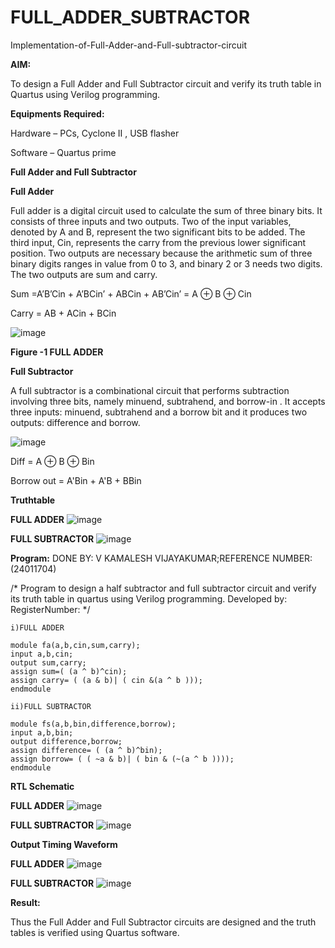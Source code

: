 # FULL_ADDER_SUBTRACTOR

Implementation-of-Full-Adder-and-Full-subtractor-circuit

**AIM:**

To design a Full Adder and Full Subtractor circuit and verify its truth table in Quartus using Verilog programming.

**Equipments Required:**

Hardware – PCs, Cyclone II , USB flasher

Software – Quartus prime

**Full Adder and Full Subtractor**

**Full Adder**

Full adder is a digital circuit used to calculate the sum of three binary bits. It consists of three inputs and two outputs. Two of the input variables, denoted by A and B, represent the two significant bits to be added. The third input, Cin, represents the carry from the previous lower significant position. Two outputs are necessary because the arithmetic sum of three binary digits ranges in value from 0 to 3, and binary 2 or 3 needs two digits. The two outputs are sum and carry.

Sum =A’B’Cin + A’BCin’ + ABCin + AB’Cin’ = A ⊕ B ⊕ Cin 

Carry = AB + ACin + BCin

![image](https://github.com/naavaneetha/FULL_ADDER_SUBTRACTOR/assets/154305477/0f30ba51-5ffb-4198-845f-18e054f675e7)

**Figure -1 FULL ADDER**

**Full Subtractor**

A full subtractor is a combinational circuit that performs subtraction involving three bits, namely minuend, subtrahend, and borrow-in . It accepts three inputs: minuend, subtrahend and a borrow bit and it produces two outputs: difference and borrow.

![image](https://github.com/naavaneetha/FULL_ADDER_SUBTRACTOR/assets/154305477/02b24f51-ab51-4304-9ad6-7b81ffc1ead5)

Diff = A ⊕ B ⊕ Bin 

Borrow out = A'Bin + A'B + BBin

**Truthtable**

**FULL ADDER**
![image](https://github.com/user-attachments/assets/c385e942-bcf5-4708-bded-7bf4e190ff85)


**FULL SUBTRACTOR**
![image](https://github.com/user-attachments/assets/dc208995-2c06-4bd6-8c06-092c6509911c)





**Program:**
DONE BY: V KAMALESH VIJAYAKUMAR;REFERENCE NUMBER:(24011704)

/* Program to design a half subtractor and full subtractor circuit and verify its truth table in quartus using Verilog programming. Developed by: RegisterNumber:
*/
```
i)FULL ADDER

module fa(a,b,cin,sum,carry);
input a,b,cin;
output sum,carry;
assign sum=( (a ^ b)^cin);
assign carry= ( (a & b)| ( cin &(a ^ b )));
endmodule

ii)FULL SUBTRACTOR

module fs(a,b,bin,difference,borrow);
input a,b,bin;
output difference,borrow;
assign difference= ( (a ^ b)^bin);
assign borrow= ( ( ~a & b)| ( bin & (~(a ^ b ))));
endmodule
```


**RTL Schematic**

**FULL ADDER**
![image](https://github.com/user-attachments/assets/9ff488da-2f35-4f4d-a94b-66472ec1c3fc)

**FULL SUBTRACTOR**
![image](https://github.com/user-attachments/assets/3e8e9827-5325-4c1c-8255-0a974bfa12e4)



**Output Timing Waveform**

**FULL ADDER**
![image](https://github.com/user-attachments/assets/12117915-10a3-4417-a3b1-dcd4fe5f283f)

**FULL SUBTRACTOR**
![image](https://github.com/user-attachments/assets/b99c982d-edd2-4787-b273-fcdaaace1aef)





**Result:**

Thus the Full Adder and Full Subtractor circuits are designed and the truth tables is verified using Quartus software.



